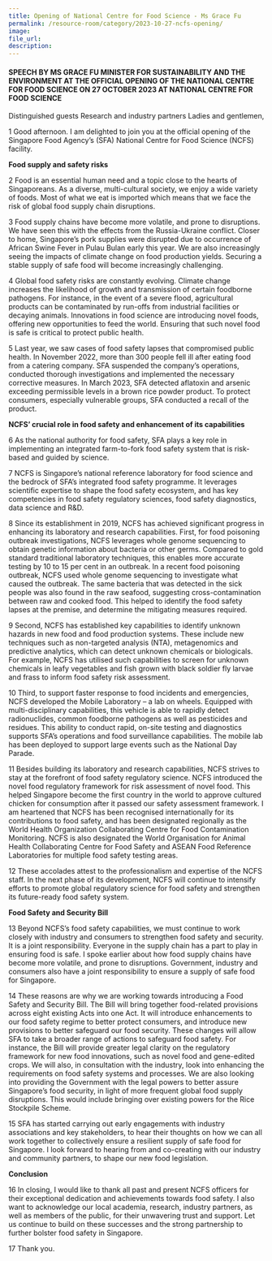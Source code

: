 ```yaml
---
title: Opening of National Centre for Food Science - Ms Grace Fu
permalink: /resource-room/category/2023-10-27-ncfs-opening/
image: 
file_url: 
description: 
---
```


#### SPEECH BY MS GRACE FU MINISTER FOR SUSTAINABILITY AND THE ENVIRONMENT AT THE OFFICIAL OPENING OF THE NATIONAL CENTRE FOR FOOD SCIENCE ON 27 OCTOBER 2023 AT NATIONAL CENTRE FOR FOOD SCIENCE 

Distinguished guests
Research and industry partners 
Ladies and gentlemen,

1	Good afternoon. I am delighted to join you at the official opening of the Singapore Food Agency’s (SFA) National Centre for Food Science (NCFS) facility. 

**Food supply and safety risks**

2	Food is an essential human need and a topic close to the hearts of Singaporeans. As a diverse, multi-cultural society, we enjoy a wide variety of foods. Most of what we eat is imported which means that we face the risk of global food supply chain disruptions. 

3	Food supply chains have become more volatile, and prone to disruptions. We have seen this with the effects from the Russia-Ukraine conflict. Closer to home, Singapore’s pork supplies were disrupted due to occurrence of African Swine Fever in Pulau Bulan early this year. We are also increasingly seeing the impacts of climate change on food production yields. Securing a stable supply of safe food will become increasingly challenging.

4	Global food safety risks are constantly evolving. Climate change increases the likelihood of growth and transmission of certain foodborne pathogens. For instance, in the event of a severe flood, agricultural products can be contaminated by run-offs from industrial facilities or decaying animals. Innovations in food science are introducing novel foods, offering new opportunities to feed the world. Ensuring that such novel food is safe is critical to protect public health.

5	Last year, we saw cases of food safety lapses that compromised public health. In November 2022, more than 300 people fell ill after eating food from a catering company. SFA suspended the company’s operations, conducted thorough investigations and implemented the necessary corrective measures. In March 2023, SFA detected aflatoxin and arsenic exceeding permissible levels in a brown rice powder product. To protect consumers, especially vulnerable groups, SFA conducted a recall of the product.

**NCFS’ crucial role in food safety and enhancement of its capabilities**

6	As the national authority for food safety, SFA plays a key role in implementing an integrated farm-to-fork food safety system that is risk-based and guided by science. 

7	NCFS is Singapore’s national reference laboratory for food science and the bedrock of SFA’s integrated food safety programme. It leverages scientific expertise to shape the food safety ecosystem, and has key competencies in food safety regulatory sciences, food safety diagnostics, data science and R&D.

8	Since its establishment in 2019, NCFS has achieved significant progress in enhancing its laboratory and research capabilities. First, for food poisoning outbreak investigations, NCFS leverages whole genome sequencing to obtain genetic information about bacteria or other germs. Compared to gold standard traditional laboratory techniques, this enables more accurate testing by 10 to 15 per cent in an outbreak. In a recent food poisoning outbreak, NCFS used whole genome sequencing to investigate what caused the outbreak.  The same bacteria that was detected in the sick people was also found in the raw seafood, suggesting cross-contamination between raw and cooked food. This helped to identify the food safety lapses at the premise, and determine the mitigating measures required. 

9	Second, NCFS has established key capabilities to identify unknown hazards in new food and food production systems. These include new techniques such as non-targeted analysis (NTA), metagenomics and predictive analytics, which can detect unknown chemicals or biologicals. For example, NCFS has utilised such capabilities to screen for unknown chemicals in leafy vegetables and fish grown with black soldier fly larvae and frass to inform food safety risk assessment.

10	Third, to support faster response to food incidents and emergencies, NCFS developed the Mobile Laboratory – a lab on wheels. Equipped with multi-disciplinary capabilities, this vehicle is able to rapidly detect radionuclides, common foodborne pathogens as well as pesticides and residues. This ability to conduct rapid, on-site testing and diagnostics supports SFA’s operations and food surveillance capabilities. The mobile lab has been deployed to support large events such as the National Day Parade. 

11	Besides building its laboratory and research capabilities, NCFS strives to stay at the forefront of food safety regulatory science. NCFS introduced the novel food regulatory framework for risk assessment of novel food. This helped Singapore become the first country in the world to approve cultured chicken for consumption after it passed our safety assessment framework.  I am heartened that NCFS has been recognised internationally for its contributions to food safety, and has been designated regionally as the World Health Organization Collaborating Centre for Food Contamination Monitoring. NCFS is also designated the World Organisation for Animal Health Collaborating Centre for Food Safety and ASEAN Food Reference Laboratories for multiple food safety testing areas.

12 These accolades attest to the professionalism and expertise of the NCFS staff.  In the next phase of its development, NCFS will continue to intensify efforts to promote global regulatory science for food safety and strengthen its future-ready food safety system. 

**Food Safety and Security Bill**  

13	Beyond NCFS’s food safety capabilities, we must continue to work closely with industry and consumers to strengthen food safety and security. It is a joint responsibility. Everyone in the supply chain has a part to play in ensuring food is safe. I spoke earlier about how food supply chains have become more volatile, and prone to disruptions. Government, industry and consumers also have a joint responsibility to ensure a supply of safe food for Singapore.

14	These reasons are why we are working towards introducing a Food Safety and Security Bill. The Bill will bring together food-related provisions across eight existing Acts into one Act. It will introduce enhancements to our food safety regime to better protect consumers, and introduce new provisions to better safeguard our food security. These changes will allow SFA to take a broader range of actions to safeguard food safety. For instance, the Bill will provide greater legal clarity on the regulatory framework for new food innovations, such as novel food and gene-edited crops. We will also, in consultation with the industry, look into enhancing the requirements on food safety systems and processes. We are also looking into providing the Government with the legal powers to better assure Singapore’s food security, in light of more frequent global food supply disruptions. This would include bringing over existing powers for the Rice Stockpile Scheme.

15	SFA has started carrying out early engagements with industry associations and key stakeholders, to hear their thoughts on how we can all work together to collectively ensure a resilient supply of safe food for Singapore. I look forward to hearing from and co-creating with our industry and community partners, to shape our new food legislation. 

**Conclusion**

16	In closing, I would like to thank all past and present NCFS officers for their exceptional dedication and achievements towards food safety. I also want to acknowledge our local academia, research, industry partners, as well as members of the public, for their unwavering trust and support. Let us continue to build on these successes and the strong partnership to further bolster food safety in Singapore. 

17	Thank you. 
